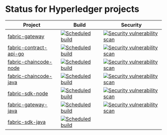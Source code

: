 # Status for Hyperledger projects

| Project | Build | Security
|---|---|---|
| [fabric-gateway](https://github.com/hyperledger/fabric-gateway) | [![Scheduled build](https://github.com/hyperledger/fabric-gateway/actions/workflows/schedule.yml/badge.svg)](https://github.com/hyperledger/fabric-gateway/actions/workflows/schedule.yml) | [![Security vulnerability scan](https://github.com/hyperledger/fabric-gateway/actions/workflows/vulnerability-scan.yml/badge.svg)](https://github.com/hyperledger/fabric-gateway/actions/workflows/vulnerability-scan.yml) |
| [fabric-contract-api-go](https://github.com/hyperledger/fabric-contract-api-go) | [![Scheduled build](https://github.com/hyperledger/fabric-contract-api-go/actions/workflows/schedule.yml/badge.svg)](https://github.com/hyperledger/fabric-contract-api-go/actions/workflows/schedule.yml) | [![Security vulnerability scan](https://github.com/hyperledger/fabric-contract-api-go/actions/workflows/vulnerability-scan.yml/badge.svg)](https://github.com/hyperledger/fabric-contract-api-go/actions/workflows/vulnerability-scan.yml) |
| [fabric-chaincode-node](https://github.com/hyperledger/fabric-chaincode-node) | [![Scheduled build](https://github.com/hyperledger/fabric-chaincode-node/actions/workflows/schedule.yaml/badge.svg)](https://github.com/hyperledger/fabric-chaincode-node/actions/workflows/schedule.yaml) | [![Security vulnerability scan](https://github.com/hyperledger/fabric-chaincode-node/actions/workflows/vulnerability-scan.yaml/badge.svg)](https://github.com/hyperledger/fabric-chaincode-node/actions/workflows/vulnerability-scan.yaml) |
| [fabric-chaincode-java](https://github.com/hyperledger/fabric-chaincode-java) | [![Scheduled build](https://github.com/hyperledger/fabric-chaincode-java/actions/workflows/schedule.yml/badge.svg)](https://github.com/hyperledger/fabric-chaincode-java/actions/workflows/schedule.yml) | [![Security vulnerability scan](https://github.com/hyperledger/fabric-chaincode-java/actions/workflows/scheduled-scan.yml/badge.svg)](https://github.com/hyperledger/fabric-chaincode-java/actions/workflows/scheduled-scan.yml) |
| [fabric-sdk-node](https://github.com/hyperledger/fabric-sdk-node) | [![Scheduled build](https://github.com/hyperledger/fabric-sdk-node/actions/workflows/scheduled.yml/badge.svg)](https://github.com/hyperledger/fabric-sdk-node/actions/workflows/scheduled.yml) | [![Security vulnerability scan](https://github.com/hyperledger/fabric-sdk-node/actions/workflows/vulnerability_scan.yml/badge.svg)](https://github.com/hyperledger/fabric-sdk-node/actions/workflows/vulnerability_scan.yml) |
| [fabric-gateway-java](https://github.com/hyperledger/fabric-gateway-java) | [![Scheduled build](https://github.com/hyperledger/fabric-gateway-java/actions/workflows/schedule.yml/badge.svg)](https://github.com/hyperledger/fabric-gateway-java/actions/workflows/schedule.yml) | [![Security vulnerability scan](https://github.com/hyperledger/fabric-gateway-java/actions/workflows/vulnerability-scan.yml/badge.svg)](https://github.com/hyperledger/fabric-gateway-java/actions/workflows/vulnerability-scan.yml) |
| [fabric-sdk-java](https://github.com/hyperledger/fabric-sdk-java) | [![Scheduled build](https://github.com/hyperledger/fabric-sdk-java/actions/workflows/schedule.yml/badge.svg)](https://github.com/hyperledger/fabric-sdk-java/actions/workflows/schedule.yml) | |
